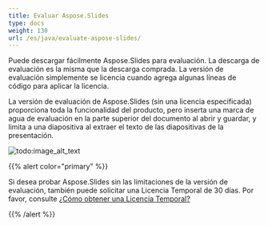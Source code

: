 ```yaml
---
title: Evaluar Aspose.Slides
type: docs
weight: 130
url: /es/java/evaluate-aspose-slides/
---
```



Puede descargar fácilmente Aspose.Slides para evaluación. La descarga de evaluación es la misma que la descarga comprada. La versión de evaluación simplemente se licencia cuando agrega algunas líneas de código para aplicar la licencia.

La versión de evaluación de Aspose.Slides (sin una licencia especificada) proporciona toda la funcionalidad del producto, pero inserta una marca de agua de evaluación en la parte superior del documento al abrir y guardar, y limita a una diapositiva al extraer el texto de las diapositivas de la presentación.

![todo:image_alt_text](evaluate-aspose-slides_1.png)

{{% alert color="primary" %}} 

Si desea probar Aspose.Slides sin las limitaciones de la versión de evaluación, también puede solicitar una Licencia Temporal de 30 días. Por favor, consulte [¿Cómo obtener una Licencia Temporal?](https://purchase.aspose.com/temporary-license)

{{% /alert %}}